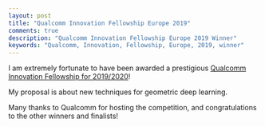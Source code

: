 ```yaml
---
layout: post
title: "Qualcomm Innovation Fellowship Europe 2019"
comments: true
description: "Qualcomm Innovation Fellowship Europe 2019 Winner"
keywords: "Qualcomm, Innovation, Fellowship, Europe, 2019, winner"
---
```


I am extremely fortunate to have been awarded a prestigious [Qualcomm Innovation Fellowship for 2019/2020]("https://www.qualcomm.com/invention/research/university-relations/innovation-fellowship/2019-europe")!

My proposal is about new techniques for geometric deep learning.

Many thanks to Qualcomm for hosting the competition, and congratulations to the other winners and finalists!